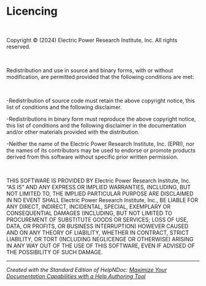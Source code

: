 # Licencing

&nbsp;

Copyright © (2024) Electric Power Research Institute, Inc. All rights reserved.

&nbsp;

Redistribution and use in source and binary forms, with or without modification, are permitted provided that the following conditions are met:

&nbsp;

\-Redistribution of source code must retain the above copyright notice, this list of conditions and the following disclaimer.

\-Redistributions in binary form must reproduce the above copyright notice, this list of conditions and the following disclaimer in the documentation and/or other materials provided with the distribution.

\-Neither the name of the Electric Power Research Institute, Inc. (EPRI), nor the names of its contributors may be used to endorse or promote products derived from this software without specific prior written permission.

&nbsp;

THIS SOFTWARE IS PROVIDED BY Electric Power Research Institute, Inc. “AS IS” AND ANY EXPRESS OR IMPLIED WARRANTIES, INCLUDING, BUT NOT LIMITED TO, THE IMPLIED PARTICULAR PURPOSE ARE DISCLAIMED IN NO EVENT SHALL Electric Power Research Institute, Inc., BE LIABLE FOR ANY DIRECT, INDIRECT, INCIDENTAL, SPECIAL, EXEMPLARY OR CONSEQUENTIAL DAMAGES (INCLUDING, BUT NOT LIMITED TO PROCUREMENT OF SUBSTITUTE GOODS OR SERVICES; LOSS OF USE, DATA, OR PROFITS, OR BUSINESS INTERRUPTION) HOWEVER CAUSED AND ON ANY THEORY OF LIABILITY, WHETHER IN CONTRACT, STRICT LIABILITY, OR TORT (INCLUDING NEGLICENGE OR OTHERWISE) ARISING IN ANY WAY OUT OF THE USE OF THIS SOFTWARE, EVEN IF ADVISED OF THE POSSIBILITY OF SUCH DAMAGE.

***
_Created with the Standard Edition of HelpNDoc: [Maximize Your Documentation Capabilities with a Help Authoring Tool](<https://www.helpauthoringsoftware.com>)_

